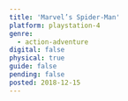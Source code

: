```yaml
---
title: 'Marvel’s Spider-Man'
platform: playstation-4
genre:
  - action-adventure
digital: false
physical: true
guide: false
pending: false
posted: 2018-12-15
---
```

